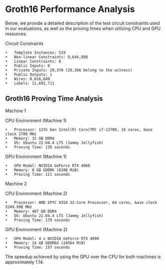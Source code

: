 # Groth16 Performance Analysis
Below, we provide a detailed description of the test circuit constraints used in our evaluations, as well as the proving times when utilizing CPU and GPU resources.

Circuit Constraints

	•	Template Instances: 519
	•	Non-linear Constraints: 8,644,880
	•	Linear Constraints: 0
	•	Public Inputs: 0
	•	Private Inputs: 29,370 (29,366 belong to the witness)
	•	Public Outputs: 1
	•	Wires: 8,616,649
	•	Labels: 11,692,711

## Groth16 Proving Time Analysis
Machine 1

CPU Environment (Machine 1)

	•	Processor: 13th Gen Intel(R) Core(TM) i7-13700, 16 cores, base clock 2700 MHz
	•	Memory: 32 GB DDR4
	•	OS: Ubuntu 22.04.4 LTS (Jammy Jellyfish)
	•	Proving Time: 138 seconds

GPU Environment (Machine 1)

	•	GPU Model: NVIDIA GeForce RTX 4060
	•	Memory: 8 GB GDDR6 (8188 MiB)
	•	Proving Time: 121 seconds

Machine 2

CPU Environment (Machine 2)

	•	Processor: AMD EPYC 9354 32-Core Processor, 64 cores, base clock 3249.998 MHz
	•	Memory: 487 GB DDR4
	•	OS: Ubuntu 22.04.4 LTS (Jammy Jellyfish)
	•	Proving Time: 179 seconds

GPU Environment (Machine 2)

	•	GPU Model: 4 x NVIDIA GeForce RTX 4090
	•	Memory: 24 GB GDDR6X (24564 MiB)
	•	Proving Time: 157 seconds

The speedup achieved by using the GPU over the CPU for both machines is approximately 1.14.